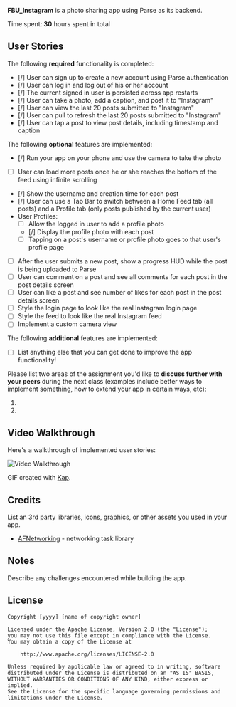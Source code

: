 **FBU_Instagram** is a photo sharing app using Parse as its backend.

Time spent: **30** hours spent in total

## User Stories

The following **required** functionality is completed:

- [/] User can sign up to create a new account using Parse authentication
- [/] User can log in and log out of his or her account
- [/] The current signed in user is persisted across app restarts
- [/] User can take a photo, add a caption, and post it to "Instagram"
- [/] User can view the last 20 posts submitted to "Instagram"
- [/] User can pull to refresh the last 20 posts submitted to "Instagram"
- [/] User can tap a post to view post details, including timestamp and caption

The following **optional** features are implemented:

- [/] Run your app on your phone and use the camera to take the photo
- [ ] User can load more posts once he or she reaches the bottom of the feed using infinite scrolling
- [/] Show the username and creation time for each post
- [/] User can use a Tab Bar to switch between a Home Feed tab (all posts) and a Profile tab (only posts published by the current user)
- User Profiles:
  - [ ] Allow the logged in user to add a profile photo
  - [/] Display the profile photo with each post
  - [ ] Tapping on a post's username or profile photo goes to that user's profile page
- [ ] After the user submits a new post, show a progress HUD while the post is being uploaded to Parse
- [ ] User can comment on a post and see all comments for each post in the post details screen
- [ ] User can like a post and see number of likes for each post in the post details screen
- [ ] Style the login page to look like the real Instagram login page
- [ ] Style the feed to look like the real Instagram feed
- [ ] Implement a custom camera view

The following **additional** features are implemented:

- [ ] List anything else that you can get done to improve the app functionality!

Please list two areas of the assignment you'd like to **discuss further with your peers** during the next class (examples include better ways to implement something, how to extend your app in certain ways, etc):

1.
2.

## Video Walkthrough

Here's a walkthrough of implemented user stories:

<img src='http://i.imgur.com/link/to/your/gif/file.gif' title='Video Walkthrough' width='' alt='Video Walkthrough' />

GIF created with [Kap](https://getkap.co/).

## Credits

List an 3rd party libraries, icons, graphics, or other assets you used in your app.

- [AFNetworking](https://github.com/AFNetworking/AFNetworking) - networking task library

## Notes

Describe any challenges encountered while building the app.

## License

    Copyright [yyyy] [name of copyright owner]

    Licensed under the Apache License, Version 2.0 (the "License");
    you may not use this file except in compliance with the License.
    You may obtain a copy of the License at

        http://www.apache.org/licenses/LICENSE-2.0

    Unless required by applicable law or agreed to in writing, software
    distributed under the License is distributed on an "AS IS" BASIS,
    WITHOUT WARRANTIES OR CONDITIONS OF ANY KIND, either express or implied.
    See the License for the specific language governing permissions and
    limitations under the License.
